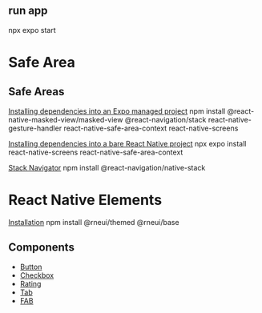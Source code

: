 ## run app
npx expo start

# Safe Area

## Safe Areas
[Installing dependencies into an Expo managed project](https://reactnavigation.org/docs/5.x/getting-started/)
npm install @react-native-masked-view/masked-view @react-navigation/stack react-native-gesture-handler react-native-safe-area-context react-native-screens

[Installing dependencies into a bare React Native project](https://reactnavigation.org/docs/getting-started/)
npx expo install react-native-screens react-native-safe-area-context

[Stack Navigator](https://reactnavigation.org/docs/native-stack-navigator/)
npm install @react-navigation/native-stack

# React Native Elements
[Installation](https://reactnativeelements.com/docs/installation)
npm install @rneui/themed @rneui/base

## Components
* [Button](https://reactnativeelements.com/docs/components/button)
* [Checkbox](https://reactnativeelements.com/docs/components/checkbox)
* [Rating](https://reactnativeelements.com/docs/components/rating)
* [Tab](https://reactnativeelements.com/docs/components/tab)
* [FAB](https://reactnativeelements.com/docs/components/fab)